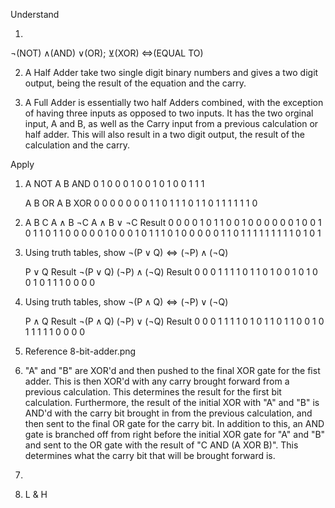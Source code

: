 Understand

1.
¬(NOT)
∧(AND)
∨(OR); ⊻(XOR)
⇔(EQUAL TO)

2. A Half Adder take two single digit binary numbers and gives a two digit output, being the result of the equation and the carry.

3. A Full Adder is essentially two half Adders combined, with the exception of having three inputs as opposed to two inputs. It has the two orginal input, A and B, as well as the Carry input from a previous calculation or half adder. This will also result in a two digit output, the result of the calculation and the carry.



Apply

1.	A	NOT			A  B	AND
	0	1			0  0    0
	1	0			0  1	0
					1  0	0
					1  1	1


	A  B	OR			A  B	XOR
	0  0	0			0  0	0
	0  1	1			0  1	1
	1  0	1			1  0	1
	1  1	1			1  1	0



2.
	A   B   C		A ∧ B		¬C		A ∧ B ∨ ¬C   Result
	0   0   0		  0		 1		  0	 1   1
	0   0   1		  0		 0		  0	 0   0
	0   1   0		  0		 1		  0	 1   1
	0   1   1		  0		 0		  0	 0   0
	1   0   0		  0		 1		  0	 1   1
	1   0   1		  0		 0		  0	 0   0
	1   1   0		  1		 1		  1	 1   1
	1   1   1		  1		 0		  1	 0   1


3. Using truth tables, show ¬(P ∨ Q) ⇔ (¬P) ∧ (¬Q)

	P ∨ Q   Result		¬(P ∨ Q)	(¬P) ∧ (¬Q)	Result
	0   0	0		1		1	1	1
	0   1	1		0		1	0	0
	1   0	1		0		0	1	0
	1   1	1		0		0	0	0



4. Using truth tables, show ¬(P ∧ Q) ⇔ (¬P) ∨ (¬Q)

	P ∧ Q	Result		¬(P ∧ Q)	(¬P) ∨ (¬Q)	Result
	0   0	0		1		1	1	1
	0   1	0		1		1	0	1
	1   0	0		1		0	1	1
	1   1	1		0		0	0	0


5. Reference 8-bit-adder.png


6. "A" and "B" are XOR'd and then pushed to the final XOR gate for the fist adder. This is then XOR'd with any carry brought forward from a previous calculation. This determines the result for the first bit calculation. Furthermore, the result of the initial XOR with "A" and "B" is AND'd with the carry bit brought in from the previous calculation, and then sent to the final OR gate for the carry bit. In addition to this, an AND gate is branched off from right before the initial XOR gate for "A" and "B" and sent to the OR gate with the result of "C AND (A XOR B)". This determines what the carry bit that will be brought forward is.


7. 


8. L & H

